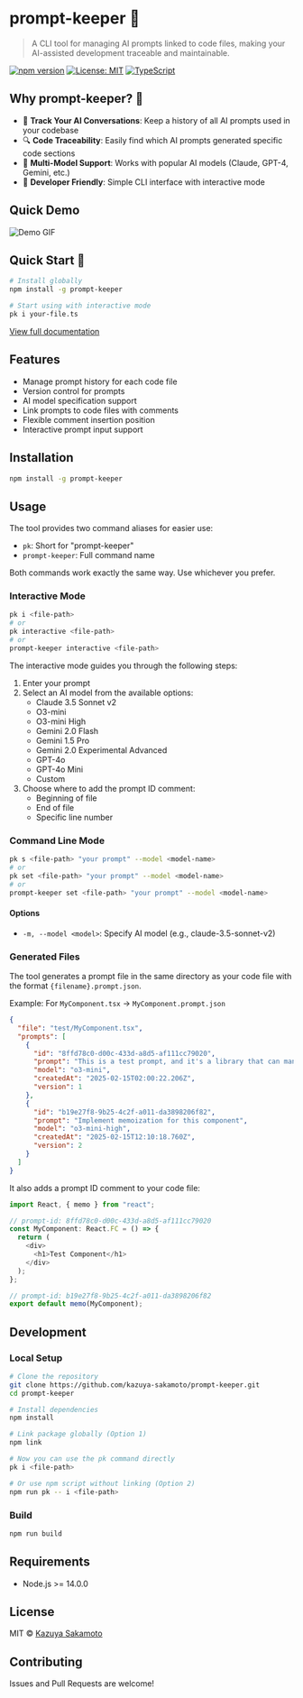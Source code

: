 # prompt-keeper 🚀

> A CLI tool for managing AI prompts linked to code files, making your AI-assisted development traceable and maintainable.

[![npm version](https://badge.fury.io/js/prompt-keeper.svg)](https://www.npmjs.com/package/prompt-keeper)
[![License: MIT](https://img.shields.io/badge/License-MIT-yellow.svg)](https://opensource.org/licenses/MIT)
[![TypeScript](https://badges.frapsoft.com/typescript/code/typescript.svg?v=101)](https://github.com/ellerbrock/typescript-badges/)

## Why prompt-keeper? 🤔

- 📝 **Track Your AI Conversations**: Keep a history of all AI prompts used in your codebase
- 🔍 **Code Traceability**: Easily find which AI prompts generated specific code sections
- 🤖 **Multi-Model Support**: Works with popular AI models (Claude, GPT-4, Gemini, etc.)
- 🎯 **Developer Friendly**: Simple CLI interface with interactive mode

## Quick Demo

![Demo GIF](path_to_demo.gif)

## Quick Start 🚀

```bash
# Install globally
npm install -g prompt-keeper

# Start using with interactive mode
pk i your-file.ts
```

[View full documentation](https://github.com/kazuya-sakamoto/prompt-keeper#readme)

## Features

- Manage prompt history for each code file
- Version control for prompts
- AI model specification support
- Link prompts to code files with comments
- Flexible comment insertion position
- Interactive prompt input support

## Installation

```bash
npm install -g prompt-keeper
```

## Usage

The tool provides two command aliases for easier use:

- `pk`: Short for "prompt-keeper"
- `prompt-keeper`: Full command name

Both commands work exactly the same way. Use whichever you prefer.

### Interactive Mode

```bash
pk i <file-path>
# or
pk interactive <file-path>
# or
prompt-keeper interactive <file-path>
```

The interactive mode guides you through the following steps:

1. Enter your prompt
2. Select an AI model from the available options:
   - Claude 3.5 Sonnet v2
   - O3-mini
   - O3-mini High
   - Gemini 2.0 Flash
   - Gemini 1.5 Pro
   - Gemini 2.0 Experimental Advanced
   - GPT-4o
   - GPT-4o Mini
   - Custom
3. Choose where to add the prompt ID comment:
   - Beginning of file
   - End of file
   - Specific line number

### Command Line Mode

```bash
pk s <file-path> "your prompt" --model <model-name>
# or
pk set <file-path> "your prompt" --model <model-name>
# or
prompt-keeper set <file-path> "your prompt" --model <model-name>
```

#### Options

- `-m, --model <model>`: Specify AI model (e.g., claude-3.5-sonnet-v2)

### Generated Files

The tool generates a prompt file in the same directory as your code file with the format `{filename}.prompt.json`.

Example: For `MyComponent.tsx` → `MyComponent.prompt.json`

```json
{
  "file": "test/MyComponent.tsx",
  "prompts": [
    {
      "id": "8ffd78c0-d00c-433d-a8d5-af111cc79020",
      "prompt": "This is a test prompt, and it's a library that can manage what kind of prompts were used to implement code in the past. This is a sample saved prompt.",
      "model": "o3-mini",
      "createdAt": "2025-02-15T02:00:22.206Z",
      "version": 1
    },
    {
      "id": "b19e27f8-9b25-4c2f-a011-da3898206f82",
      "prompt": "Implement memoization for this component",
      "model": "o3-mini-high",
      "createdAt": "2025-02-15T12:10:18.760Z",
      "version": 2
    }
  ]
}
```

It also adds a prompt ID comment to your code file:

```typescript
import React, { memo } from "react";

// prompt-id: 8ffd78c0-d00c-433d-a8d5-af111cc79020
const MyComponent: React.FC = () => {
  return (
    <div>
      <h1>Test Component</h1>
    </div>
  );
};

// prompt-id: b19e27f8-9b25-4c2f-a011-da3898206f82
export default memo(MyComponent);
```

## Development

### Local Setup

```bash
# Clone the repository
git clone https://github.com/kazuya-sakamoto/prompt-keeper.git
cd prompt-keeper

# Install dependencies
npm install

# Link package globally (Option 1)
npm link

# Now you can use the pk command directly
pk i <file-path>

# Or use npm script without linking (Option 2)
npm run pk -- i <file-path>
```

### Build

```bash
npm run build
```

## Requirements

- Node.js >= 14.0.0

## License

MIT © [Kazuya Sakamoto](https://github.com/kazuya-sakamoto)

## Contributing

Issues and Pull Requests are welcome!
